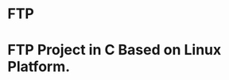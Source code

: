 # FTP
FTP Project in C Based on Linux Platform.
=========================================================

